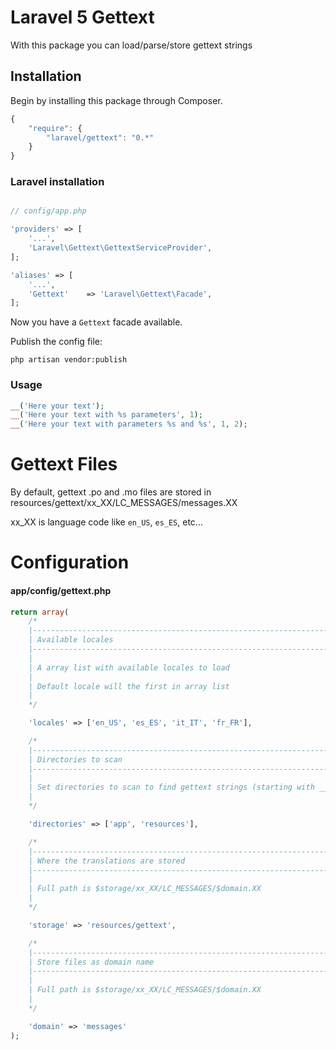 # Laravel 5 Gettext

With this package you can load/parse/store gettext strings

## Installation

Begin by installing this package through Composer.

```js
{
    "require": {
        "laravel/gettext": "0.*"
    }
}
```

### Laravel installation

```php

// config/app.php

'providers' => [
    '...',
    'Laravel\Gettext\GettextServiceProvider',
];

'aliases' => [
    '...',
    'Gettext'    => 'Laravel\Gettext\Facade',
];
```

Now you have a ```Gettext``` facade available.

Publish the config file:

```
php artisan vendor:publish
```

### Usage

```php
__('Here your text');
__('Here your text with %s parameters', 1);
__('Here your text with parameters %s and %s', 1, 2);
```

# Gettext Files

By default, gettext .po and .mo files are stored in resources/gettext/xx_XX/LC_MESSAGES/messages.XX

xx_XX is language code like `en_US`, `es_ES`, etc...

# Configuration

#### app/config/gettext.php

```php
return array(
    /*
    |--------------------------------------------------------------------------
    | Available locales
    |--------------------------------------------------------------------------
    |
    | A array list with available locales to load
    |
    | Default locale will the first in array list
    |
    */

    'locales' => ['en_US', 'es_ES', 'it_IT', 'fr_FR'],

    /*
    |--------------------------------------------------------------------------
    | Directories to scan
    |--------------------------------------------------------------------------
    |
    | Set directories to scan to find gettext strings (starting with __)
    |
    */

    'directories' => ['app', 'resources'],

    /*
    |--------------------------------------------------------------------------
    | Where the translations are stored
    |--------------------------------------------------------------------------
    |
    | Full path is $storage/xx_XX/LC_MESSAGES/$domain.XX
    |
    */

    'storage' => 'resources/gettext',

    /*
    |--------------------------------------------------------------------------
    | Store files as domain name
    |--------------------------------------------------------------------------
    |
    | Full path is $storage/xx_XX/LC_MESSAGES/$domain.XX
    |
    */

    'domain' => 'messages'
);
```
